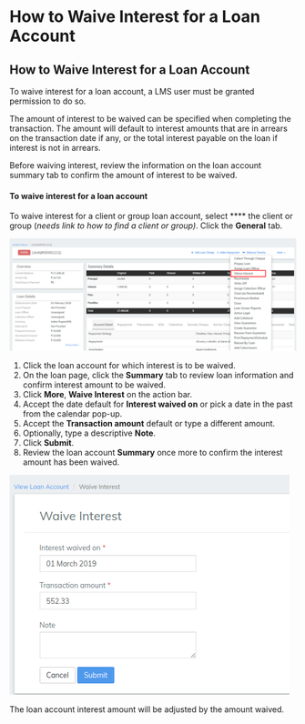 # How to Waive Interest for a Loan Account

## How to Waive Interest for a Loan Account <a href="#title-text" id="title-text"></a>

To waive interest for a loan account, a LMS user must be granted permission to do so.

The amount of interest to be waived can be specified when completing the transaction. The amount will default to interest amounts that are in arrears on the transaction date if any, or the total interest payable on the loan if interest is not in arrears.

Before waiving interest, review the information on the loan account summary tab to confirm the amount of interest to be waived.

#### To waive interest for a loan account <a href="#howtowaiveinterestforaloanaccount-towaiveinterestforaloanaccount" id="howtowaiveinterestforaloanaccount-towaiveinterestforaloanaccount"></a>

To waive interest for a client or group loan account, select **** the client or group (_needs link to how to find a client or group)_. Click the **General** tab.

![](../../.gitbook/assets/Screenshot48.png)

1. Click the loan account for which interest is to be waived.
2. On the loan page, click the **Summary** tab to review loan information and confirm interest amount to be waived.
3. Click **More**, **Waive Interest** on the action bar.
4. Accept the date default for **Interest waived on** or pick a date in the past from the calendar pop-up.
5. Accept the **Transaction amount** default or type a different amount.
6. Optionally, type a descriptive **Note**.
7. Click **Submit**.
8. Review the loan account **Summary** once more to confirm the interest amount has been waived.

![](../../.gitbook/assets/Screenshot49.png)



The loan account interest amount will be adjusted by the amount waived.

## &#x20;<a href="#title-text" id="title-text"></a>

